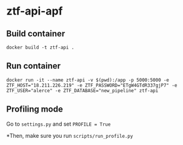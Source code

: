 # ztf-api-apf

## Build container

`docker build -t ztf-api .`

## Run container

`docker run -it --name ztf-api -v $(pwd):/app -p 5000:5000 -e ZTF_HOST="18.211.226.219" -e ZTF_PASSWORD="ETgW4GTdR337gjP7" -e ZTF_USER="alerce" -e ZTF_DATABASE="new_pipeline" ztf-api`

## Profiling mode

Go to `settings.py` and set `PROFILE = True`

*Then, make sure you run `scripts/run_profile.py`